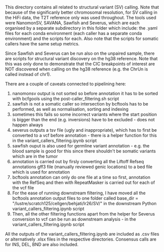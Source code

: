 This directory contains all related to structural variant (SV) calling. 
Note that because of the significanly better chromosomal resolution, for SV calling in the HiFi data, the T2T reference only was used throughout.
The tools used were NanomonSV, SAVANA, Sawfish and Severus, which are each organised by a separate subdirectory in this folder which include:
the .yaml files for each conda environment (each caller has a separate conda environment) and the scripts for each. Also note that the 
scripts for somatic callers have the same setup metrics. 

Since Sawfish and Severus can be run also on the unpaired sample, there are scripts for structural variant discovery on the hg38 reference. Note that this 
was only done to demonstrate that the CIC breakpoints of interest are NOT discovered when calling on the hg38 reference (e.g. the ChrUn is called instead of chr1). 

There are a couple of caveats connected to pipelining here: 
1) nanomonsv output is not sorted so before annotation it has to be sorted with bcfgools using the post-caller_filtering.sh script
2) sawfish is not a somatic caller so intersection by bcftools has to be performed, as well as normalisation, sorting and indexing
3) sometimes this fails so some incorrect variants where the start position is bigger than the end (e.g. inversions) have to be excluded - does not happen always
4) severus outputs a tsv file (ugly and inappropriate), which has to first be converted to a vcf before annotation - there is a helper function for this in the variant_callers_filtering.ipynb script
5) sawfish ouput is also used for germline variant annotation - e.g. the blood sample is good for this since there shouldn't be somatic variants which are in the tumor
6) annotation is carried out by firsly converting all the Liftoff Refseq annotations gff3 file (manually reviewed genic locations) to a bed file which is used for annotation
7) bcftools annotation can only do one file at a time so first, annotation with the RefSeq and then with RepeatMasker is carried out for each of the vcf file
8) For the ease of running downstream filtering, I have moved all the bcftools annotation output files to one folder called base_dir = "/lustre/scratch125/cellgen/behjati/lr26/SV/" in the downstream Python variant_callers_filtering.ipynb script
9) Then, all the other filtering functions apart from the helper for Severus conversion to vcf can be run as downstream analysis - in the variant_callers_filtering.ipynb script

All the outputs of the variant_callers_filtering.ipynb are included as .csv files or alternatively .xlsx files in the respective directories. Consensus calls are for INS, DEL, BND are also included.
